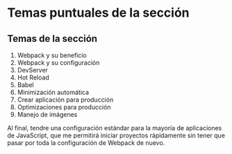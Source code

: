 # Temas puntuales de la sección
## Temas de la sección

1. Webpack y su beneficio
2. Webpack y su configuración
3. DevServer
4. Hot Reload
5. Babel
6. Minimización automática
7. Crear aplicación para producción
8. Optimizaciones para producción
9. Manejo de imágenes

Al final, tendre una configuración estándar para la mayoría de aplicaciones de JavaScript, que me permitirá iniciar proyectos rápidamente sin tener que pasar por toda la configuración de Webpack de nuevo.
